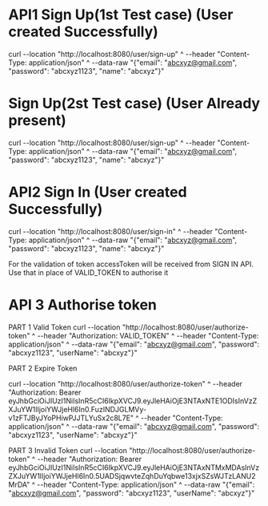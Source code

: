 # API1 Sign Up(1st Test case) (User created Successfully)
curl --location "http://localhost:8080/user/sign-up" ^ --header "Content-Type: application/json" ^ --data-raw "{\"email\": \"abcxyz@gmail.com\", \"password\": \"abcxyz1123\", \"name\": \"abcxyz\"}"

#  Sign Up(2st Test case) (User Already present) 
curl --location "http://localhost:8080/user/sign-up" ^ --header "Content-Type: application/json" ^ --data-raw "{\"email\": \"abcxyz@gmail.com\", \"password\": \"abcxyz1123\", \"name\": \"abcxyz\"}"


# API2 Sign In (User created Successfully)
curl --location "http://localhost:8080/user/sign-in" ^
--header "Content-Type: application/json" ^
--data-raw "{\"email\": \"abcxyz@gmail.com\", \"password\": \"abcxyz1123\", \"name\": \"abcxyz\"}"

For the validation of token accessToken will be received from SIGN IN API. Use that in place of VALID_TOKEN to authorise it
# API 3 Authorise token
 PART 1 Valid Token
curl --location "http://localhost:8080/user/authorize-token" ^ --header "Authorization: VALID_TOKEN" ^ --header "Content-Type: application/json" ^ --data-raw "{"email": "abcxyz@gmail.com", "password": "abcxyz1123", "userName": "abcxyz"}"


PART 2 Expire Token

curl --location "http://localhost:8080/user/authorize-token" ^ --header "Authorization: Bearer eyJhbGciOiJIUzI1NiIsInR5cCI6IkpXVCJ9.eyJleHAiOjE3NTAxNTE1ODIsInVzZXJuYW1lIjoiYWJjeHl6In0.FuzINDJGLMVy-v1zFTJByJYoPHiwPJJTLYuSx2c8L7E" ^ --header "Content-Type: application/json" ^ --data-raw "{"email": "abcxyz@gmail.com", "password": "abcxyz1123", "userName": "abcxyz"}"

PART 3 Invalid Token
curl --location "http://localhost:8080/user/authorize-token" ^ --header "Authorization: Bearer eyJhbGciOiJIUzI1NiIsInR5cCI6IkpXVCJ9.eyJleHAiOjE3NTAxNTMxMDAsInVzZXJuYW1lIjoiYWJjeHl6In0.5UADSjqwvteZqhDuYqbwe13xjxSZsWJTzLANU2MrDA" ^ --header "Content-Type: application/json" ^ --data-raw "{"email": "abcxyz@gmail.com", "password": "abcxyz1123", "userName": "abcxyz"}"
